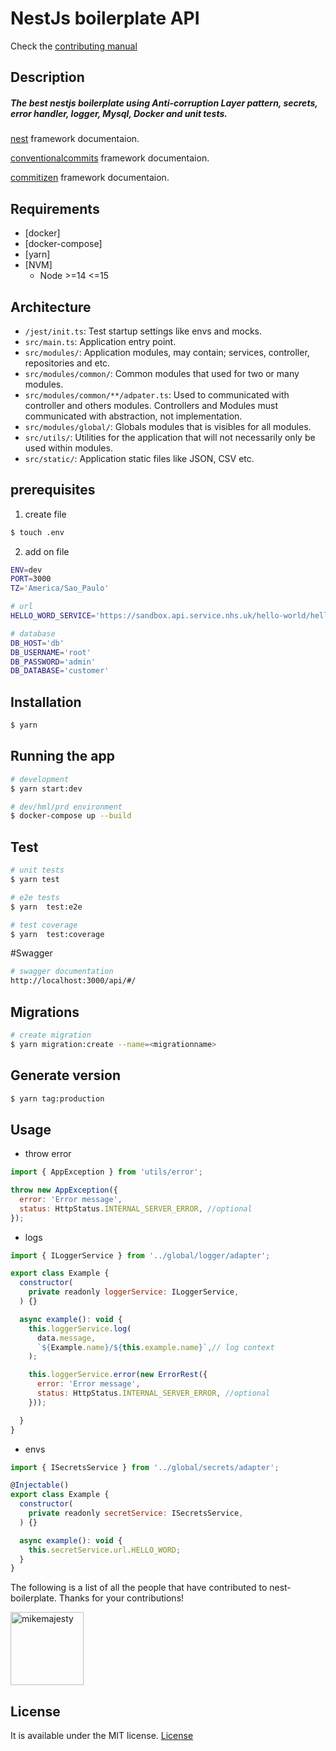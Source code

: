 # NestJs boilerplate API

Check the [contributing manual](./CONTRIBUTING.md)

## Description

##### The best nestjs boilerplate using Anti-corruption Layer pattern, secrets, error handler, logger, Mysql, Docker and unit tests.

[nest](https://docs.nestjs.com/) framework documentaion.

[conventionalcommits](https://www.conventionalcommits.org/en/v1.0.0/) framework documentaion.

[commitizen](https://github.com/commitizen/cz-cli) framework documentaion.

## Requirements

- [docker]
- [docker-compose]
- [yarn]
- [NVM]
  - Node >=14 <=15

## Architecture

- `/jest/init.ts`: Test startup settings like envs and mocks.
- `src/main.ts`: Application entry point.
- `src/modules/`: Application modules, may contain; services, controller, repositories and etc.
- `src/modules/common/`: Common modules that used for two or many modules.
- `src/modules/common/**/adpater.ts`: Used to communicated with controller and others modules. Controllers and Modules must communicated with abstraction, not implementation.
- `src/modules/global/`: Globals modules that is visibles for all modules.
- `src/utils/`: Utilities for the application that will not necessarily only be used within modules.
- `src/static/`: Application static files like JSON, CSV etc.

## prerequisites

1. create file

```bash
$ touch .env
```

2. add on file

```bash
ENV=dev
PORT=3000
TZ='America/Sao_Paulo'

# url
HELLO_WORD_SERVICE='https://sandbox.api.service.nhs.uk/hello-world/hello/world'

# database
DB_HOST='db'
DB_USERNAME='root'
DB_PASSWORD='admin'
DB_DATABASE='customer'
```

## Installation

```bash
$ yarn
```

## Running the app

```bash
# development
$ yarn start:dev
```

```bash
# dev/hml/prd environment
$ docker-compose up --build
```

## Test

```bash
# unit tests
$ yarn test

# e2e tests
$ yarn  test:e2e

# test coverage
$ yarn  test:coverage
```

#Swagger

```bash
# swagger documentation
http://localhost:3000/api/#/

```

## Migrations

```bash
# create migration
$ yarn migration:create --name=<migrationname>

```

## Generate version

```bash
$ yarn tag:production
```

## Usage

- throw error

```js
import { AppException } from 'utils/error';

throw new AppException({
  error: 'Error message',
  status: HttpStatus.INTERNAL_SERVER_ERROR, //optional
});
```

- logs

```js
import { ILoggerService } from '../global/logger/adapter';

export class Example {
  constructor(
    private readonly loggerService: ILoggerService,
  ) {}

  async example(): void {
    this.loggerService.log(
      data.message,
      `${Example.name}/${this.example.name}`,// log context
    );

    this.loggerService.error(new ErrorRest({
      error: 'Error message',
      status: HttpStatus.INTERNAL_SERVER_ERROR, //optional
    }));

  }
}

```

- envs

```js
import { ISecretsService } from '../global/secrets/adapter';

@Injectable()
export class Example {
  constructor(
    private readonly secretService: ISecretsService,
  ) {}

  async example(): void {
    this.secretService.url.HELLO_WORD;
  }
}


```

The following is a list of all the people that have contributed to nest-boilerplate. Thanks for your contributions!

[<img alt="mikemajesty" src="https://avatars1.githubusercontent.com/u/11630212?s=460&v=4&s=117" width="117">](https://github.com/mikemajesty)

## License

It is available under the MIT license.
[License](https://opensource.org/licenses/mit-license.php)
